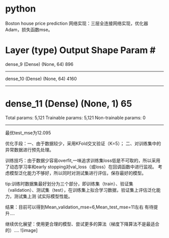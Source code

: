 # python
Boston house price prediction
网络实现：三层全连接网络实现，优化器Adam，损失函数mse。

Layer (type)                 Output Shape              Param #   
=================================================================
dense_9 (Dense)              (None, 64)                896       
_________________________________________________________________
dense_10 (Dense)             (None, 64)                4160      
_________________________________________________________________
dense_11 (Dense)             (None, 1)                 65        
=================================================================
Total params: 5,121
Trainable params: 5,121
Non-trainable params: 0
_________________________________________________________________
最优test_mse为12.095

优化手段：一、由于数据较少，采用KFold交叉验证（K=5）；
         二、对训练集中的异常数据进行预先处理。
         
训练技巧：由于数据少容易overfit,一味追求训练集loss低是不可取的，所以采用了动态学习率和early stopping对val_loss（或loss）在回调函数中进行监视。
         考虑模型泛化能力不够好，所以同时对测试集进行评估，保存最好的模型。
         
tip:训练时数据集最好划分为三个部分，即训练集（train）、验证集（validation）、测试集（test），在训练集上拟合学习数据，验证集上评估泛化能力，测试集上测     试实际模型性能。

结果：目前可以得到Mean_validation_mse=6,Mean_test_mse=11左右   有待提升....

继续优化展望：使用更合理的模型、尝试更多的算法（梯度下降算法不是最适合的）....
![image]

